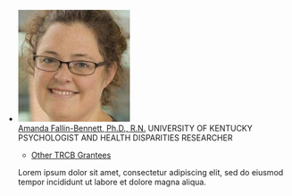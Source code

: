 <ul class="usa-card-group box-component"> 
    <li class="usa-card desktop: grid-col-12">
      <div class="usa-card__container usa-card--flag profile-card light-background">
            <div class="usa-card__media">
                <div class="usa-card__img">
                <img
                    src="/assets/images/amanda-fallinbennett.jpg"
                />
                </div>
            </div>
            <div class="usa-card__body">
                <div class="link-button">
                    <span class="name"><a href="">Amanda Fallin-Bennett, Ph.D., R.N.</a></span>
                    <span class="location">UNIVERSITY OF KENTUCKY</span>
                    <span class="role">PSYCHOLOGIST AND HEALTH DISPARITIES RESEARCHER</span>
                    <ul class="usa-button-group">
                        <li class="usa-button-group__item">
                        <a href="{{ card.btn-link }}" class="usa-button"
                            {% if btn.disabled %} disabled="disabled" {% endif %}
                            >Other TRCB Grantees</a
                        >
                        </li>
                    </ul>
                </div>
                <p>
                Lorem ipsum dolor sit amet, consectetur adipiscing elit, sed do eiusmod tempor incididunt ut labore et dolore magna aliqua.
                </p>
            </div>
        </div>
    </li>
</ul>